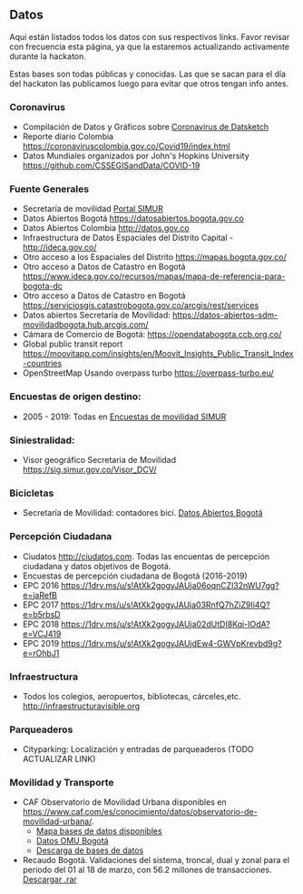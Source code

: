 ## Datos

Aquí están listados todos los datos con sus respectivos links. Favor revisar con frecuencia esta página, ya que la estaremos actualizando activamente durante la hackaton.


Estas bases son todas públicas y conocidas. Las que se sacan para el día del hackaton las publicamos luego para evitar que otros tengan info antes.

### Coronavirus

- Compilación de Datos y Gráficos sobre [Coronavirus de Datsketch](https://datasketch.github.io/coronavirus/)
- Reporte diario Colombia https://coronaviruscolombia.gov.co/Covid19/index.html 
- Datos Mundiales organizados por John's Hopkins University https://github.com/CSSEGISandData/COVID-19


### Fuente Generales

- Secretaría de movilidad [Portal SIMUR](https://www.simur.gov.co/portal-simur/)
- Datos Abiertos Bogotá https://datosabiertos.bogota.gov.co
- Datos Abiertos Colombia http://datos.gov.co 
- Infraestructura de Datos Espaciales del Distrito Capital - <http://ideca.gov.co/>
- Otro acceso a los Espaciales del Distrito <https://mapas.bogota.gov.co/> 
- Otro acceso a Datos de Catastro en Bogotá <https://www.ideca.gov.co/recursos/mapas/mapa-de-referencia-para-bogota-dc> 
- Otro acceso a Datos de Catastro en Bogotá https://serviciosgis.catastrobogota.gov.co/arcgis/rest/services 
- Datos abiertos Secretaría de Movilidad: <https://datos-abiertos-sdm-movilidadbogota.hub.arcgis.com/>
- Cámara  de Comercio de Bogotá: https://opendatabogota.ccb.org.co/
- Global public transit report https://moovitapp.com/insights/en/Moovit_Insights_Public_Transit_Index-countries 
- OpenStreetMap Usando overpass turbo <https://overpass-turbo.eu/> 




### Encuestas de origen destino:

- 2005 - 2019: Todas en [Encuestas de movilidad SIMUR](https://www.simur.gov.co/portal-simur/datos-del-sector/encuestas-de-movilidad/) 



### Siniestralidad:

- Visor geográfico Secretaria de Movilidad <https://sig.simur.gov.co/Visor_DCV/>


### Bicicletas

- Secretaría de Movilidad: contadores bici. [Datos Abiertos Bogotá](https://datosabiertos.bogota.gov.co/dataset/sensores-conteo-bicicleta-bogota-d-c)


### Percepción Ciudadana

- Ciudatos <http://ciudatos.com>. Todas las encuentas de percepción ciudadana y datos objetivos de Bogotá.
- Encuestas de percepción ciudadana de Bogotá (2016-2019)
 - EPC 2016 https://1drv.ms/u/s!AtXk2gogyJAUja06oqnCZl32nWU7gg?e=jaRefB
 - EPC 2017 https://1drv.ms/u/s!AtXk2gogyJAUja03RnfQ7hZiZ9Ii4Q?e=b5rbsD
 - EPC 2018 https://1drv.ms/u/s!AtXk2gogyJAUja02dUtDI8Kqi-IOdA?e=VCJ419
 - EPC 2019 https://1drv.ms/u/s!AtXk2gogyJAUjdEw4-GWVpKrevbd9g?e=rOhbJ1 

### Infraestructura

- Todos los colegios, aeropuertos, bibliotecas, cárceles,etc. <http://infraestructuravisible.org> 

### Parqueaderos

- Cityparking: Localización y entradas de parqueaderos (TODO ACTUALIZAR LINK)


### Movilidad y Transporte


- CAF Observatorio de Movilidad Urbana disponibles en <https://www.caf.com/es/conocimiento/datos/observatorio-de-movilidad-urbana/>.
	- [Mapa bases de datos disponibles](https://randommonkey.shinyapps.io/cafHome/)
	- [Datos OMU Bogotá](http://ec2-13-58-156-101.us-east-2.compute.amazonaws.com:3838/myApps/caf-general-master/)
	- [Descarga de bases de datos](https://randommonkey.shinyapps.io/cafDown/)
- Recaudo Bogotá. Validaciones del sistema, troncal, dual y zonal para el periodo del 01 al 18 de marzo, con 56.2 millones de transacciones. [Descargar .rar](http://data.datasketch.co/numo/movid19/data-validaciones-desnormalizadas.rar)








